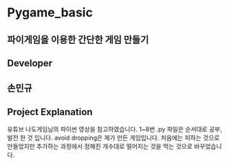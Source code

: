 # Pygame_basic
파이게임을 이용한 간단한 게임 만들기
--------------------

## Developer ##
손민규
---------------------

## Project Explanation ##
유튜브 나도게임님의 파이썬 영상을 참고하였습니다.
1~8번 .py 파일은 순서대로 공부, 발전 한 것 입니다.
avoid dropping은 제가 만든 게임입니다.
처음에는 피하는 것으로 만들었지만 추가하는 과정에서 정해진 개수대로 떨어지는 것을 먹는 것으로 바꾸었습니다.
